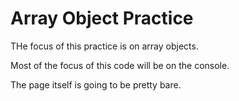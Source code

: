 <h1>Array Object Practice</h1>
<p>THe focus of this practice is on array objects.</p>
<p>Most of the focus of this code will be on the console.</p>
<p>The page itself is going to be pretty bare.</p>